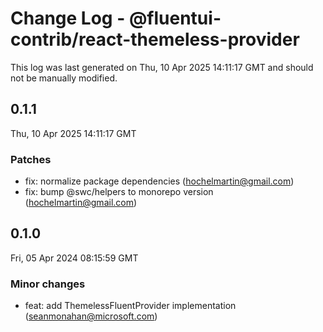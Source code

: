 # Change Log - @fluentui-contrib/react-themeless-provider

This log was last generated on Thu, 10 Apr 2025 14:11:17 GMT and should not be manually modified.

<!-- Start content -->

## 0.1.1

Thu, 10 Apr 2025 14:11:17 GMT

### Patches

- fix: normalize package dependencies (hochelmartin@gmail.com)
- fix: bump @swc/helpers to monorepo version (hochelmartin@gmail.com)

## 0.1.0

Fri, 05 Apr 2024 08:15:59 GMT

### Minor changes

- feat: add ThemelessFluentProvider implementation (seanmonahan@microsoft.com)
